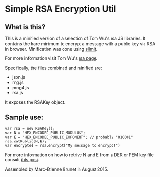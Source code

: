 # Simple RSA Encryption Util

## What is this?

This is a minified version of a selection of Tom Wu's rsa JS libraries. It contains the bare minimum to encrypt a message with a public key via RSA in browser. Minification was done using [slimit](https://pypi.python.org/pypi/slimit).

For more information visit Tom Wu's [rsa page](http://www-cs-students.stanford.edu/~tjw/jsbn/).

Specifically, the files combined and minified are:

- jsbn.js
- rng.js
- prng4.js
- rsa.js

It exposes the RSAKey object. 

## Sample use:

	var rsa = new RSAKey();
	var N = "HEX_ENCODED_PUBLIC_MODULUS";
	var E = "HEX_ENCODED_PUBLIC_EXPONENT"; // probably "010001"
	rsa.setPublic(N,E);
	var encrypted = rsa.encrypt("My message to encrypt!")
	
For more information on how to retrive N and E from a DER or PEM key file consult [this post](http://stackoverflow.com/questions/1193529/how-to-store-retreieve-rsa-public-private-key).

Assembled by Marc-Etienne Brunet in August 2015.
